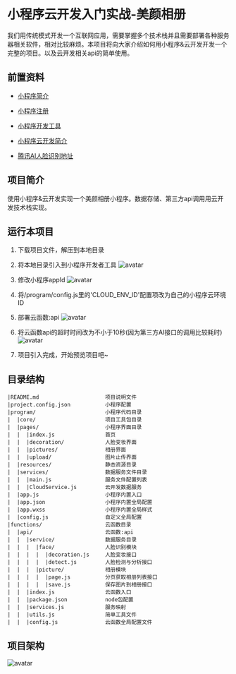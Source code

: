 # 小程序云开发入门实战-美颜相册
我们用传统模式开发一个互联网应用，需要掌握多个技术栈并且需要部署各种服务器相关软件，相对比较麻烦。本项目将向大家介绍如何用小程序&云开发开发一个完整的项目。以及云开发相关api的简单使用。

## 前置资料
* [小程序简介](https://developers.weixin.qq.com/miniprogram/dev/framework/quickstart/#%E5%B0%8F%E7%A8%8B%E5%BA%8F%E7%AE%80%E4%BB%8B)

* [小程序注册](https://developers.weixin.qq.com/miniprogram/dev/framework/quickstart/getstart.html#%E7%94%B3%E8%AF%B7%E5%B8%90%E5%8F%B7)

* [小程序开发工具](https://developers.weixin.qq.com/miniprogram/dev/framework/quickstart/getstart.html#%E5%AE%89%E8%A3%85%E5%BC%80%E5%8F%91%E5%B7%A5%E5%85%B7)

* [小程序云开发简介](https://developers.weixin.qq.com/miniprogram/dev/wxcloud/basis/getting-started.html)

* [腾讯AI人脸识别地址](https://ai.qq.com/product/face.shtml#detect)

## 项目简介
使用小程序&云开发实现一个美颜相册小程序。数据存储、第三方api调用用云开发技术栈实现。

## 运行本项目
1. 下载项目文件，解压到本地目录

2. 将本地目录引入到小程序开发者工具
![avatar](https://wx.wegouer.com/static/github/ai-picture/import/step1.png)

3. 修改小程序appId
![avatar](https://wx.wegouer.com/static/github/ai-picture/import/step2.png)

4. 将/program/config.js里的'CLOUD_ENV_ID'配置项改为自己的小程序云环境ID

5. 部署云函数:api
![avatar](https://wx.wegouer.com/static/github/ai-picture/import/step3.png)

6. 将云函数api的超时时间改为不小于10秒(因为第三方AI接口的调用比较耗时)
![avatar](https://wx.wegouer.com/static/github/ai-picture/import/step4.png)

7. 项目引入完成，开始预览项目吧~

## 目录结构
```$xslt
|README.md                     项目说明文件
|project.config.json           小程序配置
|program/                      小程序代码目录
|  |core/                      项目工具包目录
|  |pages/                     小程序界面目录
|  |  |index.js                首页
|  |  |decoration/             人脸变妆界面
|  |  |pictures/               相册界面
|  |  |upload/                 图片止传界面
|  |resources/                 静态资源目录
|  |services/                  数据服务文件目录
|  |  |main.js                 服务文件配置列表
|  |  |CloudService.js         云开发数据服务
|  |app.js                     小程序内置入口
|  |app.json                   小程序内置全局配置
|  |app.wxss                   小程序内置全局样式
|  |config.js                  自定义全局配置
|functions/                    云函数目录
|  |api/                       云函数:api
|  |  |service/                数据服务目录
|  |  |  |face/                人脸识别模块
|  |  |  |  |decoration.js     人脸变妆接口
|  |  |  |  |detect.js         人脸检测与分析接口
|  |  |  |picture/             相册模块
|  |  |  |  |page.js           分页获取相册列表接口
|  |  |  |  |save.js           保存图片到相册接口
|  |  |index.js                云函数入口
|  |  |package.json            node包配置
|  |  |services.js             服务映射
|  |  |utils.js                简单工具文件
|  |  |config.js               云函数全局配置文件
```

## 项目架构
![avatar](https://wx.wegouer.com/static/github/ai-picture/framework.jpg)









